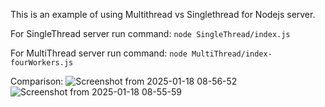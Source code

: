 This is an example of using Multithread vs Singlethread for Nodejs server.

For SingleThread server run command:
```node SingleThread/index.js```

For MultiThread server run command:
```node MultiThread/index-fourWorkers.js```

Comparison:
![Screenshot from 2025-01-18 08-56-52](https://github.com/user-attachments/assets/8865bdb3-1409-4631-937a-dcab2312f7bf)
![Screenshot from 2025-01-18 08-55-59](https://github.com/user-attachments/assets/ae234030-2db0-4364-9916-c7d9883b3671)
